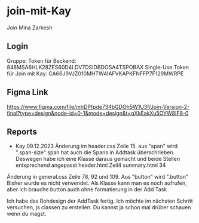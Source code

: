 # join-mit-Kay
Join Mina Zarkesh

## Login
Gruppe: 
Token für Backend: 848MSA6HLK28ZES60D4LDV7DSIDBDOSA4TSPOBAX
Single-Use
Token für Join mit Kay: CA66J9VJZ010MHTW4IAFVKAPKFNFFP7F129MWRPE

## Figma Link
https://www.figma.com/file/mhDPfpde734bGDOh5W1U3f/Join-Version-2-final?type=design&node-id=0-1&mode=design&t=qXkEakXu5OYW8IF8-0

## Reports
- Kay 09.12.2023
Änderung im header.css Zeile 15. aus "span" wird ".span-size"
span hat auch die Spans in Addtask überschrieben. Deswegen habe ich
eine Klasse daraus gemacht und beide Stellen entsprechend angepasst
header.html Zeil4 
summary.html 34

Änderung in general.css Zeile 78, 92 und 109.
Aus "button" wird ".button" Bisher wurde es nicht verwendet. 
Als Klasse kann man es noch aufrufen, aber ich brauche button auch ohne formatierung in der Add Task

Ich habe das Rohdesign der AddTask fertig. Ich möchte im nächsten 
Schritt versuchen, js classen zu erstellen. Du kannst ja schon mal
drüber schauen wenn du magst. 
